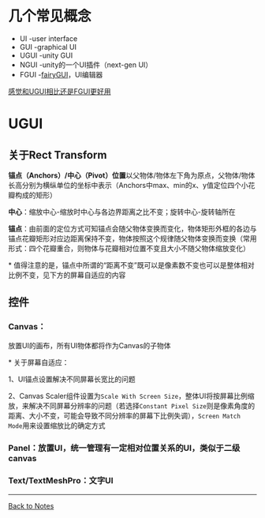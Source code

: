 # 几个常见概念 
- UI -user interface
- GUI -graphical UI
- UGUI -unity GUI
- NGUI -unity的一个UI插件（next-gen UI）
- FGUI -[fairyGUI](https://fairygui.com/)，UI编辑器

[感觉和UGUI相比还是FGUI更好用](NotesAboutFGUI.md) 

# UGUI 

## 关于Rect Transform 

**锚点（Anchors）/中心（Pivot）位置**以父物体/物体左下角为原点，父物体/物体长高分别为横纵单位的坐标中表示（Anchors中max、min的x、y值定位四个小花瓣构成的矩形） 

**中心**：缩放中心-缩放时中心与各边界距离之比不变；旋转中心-旋转轴所在 

**锚点**：由前面的定位方式可知锚点会随父物体变换而变化，物体矩形外框的各边与锚点花瓣矩形对应边距离保持不变，物体按照这个规律随父物体变换而变换（常用形式：四个花瓣重合，则物体与花瓣相对位置不变且大小不随父物体缩放变化） 

\* 值得注意的是，锚点中所谓的“距离不变”既可以是像素数不变也可以是整体相对比例不变，见下方的屏幕自适应的内容 

## 控件 

### Canvas： 

放置UI的画布，所有UI物体都将作为Canvas的子物体 

\* 关于屏幕自适应： 

1、UI锚点设置解决不同屏幕长宽比的问题 

2、Canvas Scaler组件设置为`Scale With Screen Size`，整体UI将按屏幕比例缩放，来解决不同屏幕分辨率的问题（若选择`Constant Pixel Size`则是像素角度的距离、大小不变，可能会导致不同分辨率的屏幕下比例失调），`Screen Match Mode`用来设置缩放比的确定方式 

### Panel：放置UI，统一管理有一定相对位置关系的UI，类似于二级canvas 

### Text/TextMeshPro：文字UI 


---
[Back to Notes](https://github.com/Vincent-zz/Unity/blob/main/UnityNotes.md)